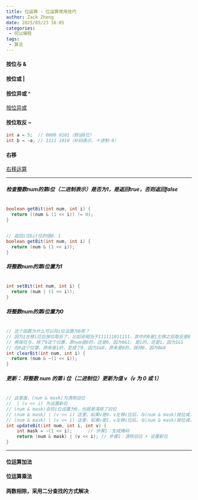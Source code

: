 ```yaml
---
title: 位运算 - 位运算常用技巧
author: Zack Zheng
date: 2025/05/23 16:05
categories:
 - 何以编程
tags:
 - 算法
---
```


#### 按位与 &

<simple-img src="https://gitee.com/zackzhengxy/picGallery/raw/main/imgs/按位与运算.png"></simple-img>

<simple-img src="https://gitee.com/zackzhengxy/picGallery/raw/main/imgs/按位与常见用途1.png"></simple-img>

<simple-img src="https://gitee.com/zackzhengxy/picGallery/raw/main/imgs/按位与常见用途2.png"></simple-img>


#### 按位或 |

<simple-img src="https://gitee.com/zackzhengxy/picGallery/raw/main/imgs/按位或运算.png"></simple-img>

<simple-img src="https://gitee.com/zackzhengxy/picGallery/raw/main/imgs/按位或常见用途1.png"></simple-img>
<simple-img src="https://gitee.com/zackzhengxy/picGallery/raw/main/imgs/按位或常见用途2.png"></simple-img>
<simple-img src="https://gitee.com/zackzhengxy/picGallery/raw/main/imgs/按位或常见用途3.png"></simple-img>
<simple-img src="https://gitee.com/zackzhengxy/picGallery/raw/main/imgs/按位或常见用途4.png"></simple-img>
<simple-img src="https://gitee.com/zackzhengxy/picGallery/raw/main/imgs/按位或常见用途5.png"></simple-img>
<simple-img src="https://gitee.com/zackzhengxy/picGallery/raw/main/imgs/按位或常见用途6.png"></simple-img>
<simple-img src="https://gitee.com/zackzhengxy/picGallery/raw/main/imgs/按位或常见用途7.png"></simple-img>

#### 按位异或 ^

[按位异或](./异或运算规则.md)

#### 按位取反 ~

```c
int a = 5;  // 0000 0101（假设8位）
int b = ~a; // 1111 1010（补码表示，十进制-6）
```

#### 右移

[右移运算](./右移运算.md)

----------------------------------------------

##### 检查整数num的第i位（二进制表示）是否为1，是返回true，否则返回false

```java

boolean getBit(int num, int i) {
  return ((num & (1 << i)) != 0);
}


// 返回i位bit位的值0、1
boolean getBit(int num, int i) {
  return (num & (1 << i));
}

```

##### 将整数num的第i位置为1

```java

int setBit(int num, int i) {
  return (num | (1 << i));
}

```

##### 将整数num的第i位置为0

```java

// 这个函数为什么可以将i位设置为0呢？
// 因为1左移i位后按位取反了，比如说相当于111111011111，其中的0是1左移之后取反是0
// 再按位与，除了0这个位置，原num是0的，还是0，因为0&1; 是1的，还是1，因为1&1
// 在0这个位置，原来是1的，变成了0，因为1&0，原来是0的，保持0，因为0&0
int clearBit(int num, int i) {
  return (num & ~(1 << i));
}


```

##### 更新： 将整数 num 的第 i 位（二进制位）更新为值 v（v 为 0 或 1）

```java

// 这里面，(num & mask)为清除旧位
//  | (v << i) 为设置新位
// (num & mask)会将i位设置为0，也就是清除了旧位
// (num & mask) | (v << i) 这里，如果v是0，v左移i位后，与(num & mask)按位或，原位都会保持不变，i位因为前置为0了，所以按位或还是0
// (num & mask) | (v << i) 这里，如果v是1，v左移i位后，与(num & mask)按位或，原位都会保持不变，i位前置位0，与1或运算，为1
int updateBit(int num, int i, int v) {
    int mask = ~(1 << i);      // 步骤1：生成掩码
    return (num & mask) | (v << i); // 步骤2：清除旧位 + 设置新位
}

```

----------------------------------------

#### 位运算加法

<Suspense>
  <my-codes repo="o-algorithm" path="algorithm/位运算/getSum.java" lang="java" />
</Suspense>


#### 位运算乘法

<Suspense>
  <my-codes repo="o-algorithm" path="algorithm/位运算/multiply.java" lang="java" />
</Suspense>

#### 两数相除，采用二分查找的方式解决
